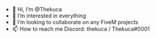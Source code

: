 - 👋 Hi, I’m @Thekuca
- 👀 I’m interested in everything
- 💞️ I’m looking to collaborate on any FiveM projects
- 📫 How to reach me Discord: thekuca / Thekuca#0001
